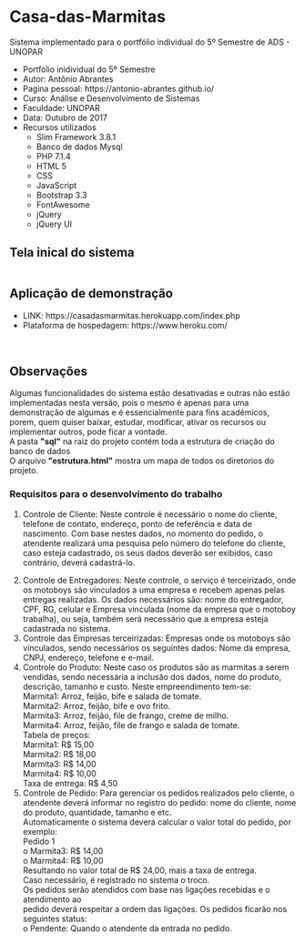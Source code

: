 # Casa-das-Marmitas
Sistema implementado para o portfólio individual do 5º Semestre de ADS - UNOPAR

<ul>
    <li>Portfólio inidividual do 5º Semestre</li>
    <li>Autor: Antônio Abrantes</li>
    <li>Pagina pessoal: https://antonio-abrantes.github.io/</li>
    <li>Curso: Análise e Desenvolvimento de Sistemas</li>
    <li>Faculdade: UNOPAR</li>
    <li>Data: Outubro de 2017</li>
    <li>Recursos utilizados
        <ul>
            <li>Slim Framework 3.8.1</li>
            <li>Banco de dados Mysql</li>
            <li>PHP 7.1.4</li>
            <li>HTML 5</li>
            <li>CSS</li>
            <li>JavaScript</li>
            <li>Bootstrap 3.3</li>
            <li>FontAwesome</li>
            <li>jQuery</li>
            <li>jQuery UI</li>
        </ul>
    </li>
</ul>

<h2>Tela inical do sistema</h2>

<img src="https://firebasestorage.googleapis.com/v0/b/curso-fb-7081c.appspot.com/o/casa-das-marmitas%2Findex.jpg?alt=media&token=1f8d818e-caa2-4425-8a3e-166861b2bd58" alt="">

<h2>Aplicação de demonstração</h2>
    <ul>
        <li>LINK: https://casadasmarmitas.herokuapp.com/index.php</li>
        <li>Plataforma de hospedagem: https://www.heroku.com/</li>
    </ul>
<br>
    <h2>Observações</h2>
    <p>Algumas funcionalidades do sistema estão desativadas e outras não estão implementadas nesta versão,
        pois o mesmo é apenas para uma demonstração de algumas e é essencialmente para fins acadêmicos, porem, quem quiser baixar,
        estudar, modificar, ativar os recursos ou implementar outros, pode ficar a vontade. <br>
        A pasta <b>"sql"</b> na raiz do projeto contém toda a estrutura de criação do banco de dados<br>
        O arquivo <b>"estrutura.html"</b> mostra um mapa de todos os diretorios do projeto.
    </p>
<h3>Requisitos para o desenvolvimento do trabalho</h3>
<ol type="1">
    <li>
        <p>
            Controle de Cliente: Neste controle é necessário o nome do cliente, telefone de
            contato, endereço, ponto de referência e data de nascimento.
            Com base nestes dados, no momento do pedido, o atendente realizará uma pesquisa
            pelo número do telefone do cliente, caso esteja cadastrado, os seus dados deverão
            ser exibidos, caso contrário, deverá cadastrá-lo.
        </p>
    </li>
    <li>
        Controle de Entregadores: Neste controle, o serviço é terceirizado, onde os
        motoboys são vinculados a uma empresa e recebem apenas pelas entregas
        realizadas. Os dados necessários são: nome do entregador, CPF, RG, celular e
        Empresa vinculada (nome da empresa que o motoboy trabalha), ou seja, também
        será necessário que a empresa esteja cadastrada no sistema.
    </li>
    <li>
        Controle das Empresas terceirizadas: Empresas onde os motoboys são
        vinculados, sendo necessários os seguintes dados: Nome da empresa, CNPJ,
        endereço, telefone e e-mail.
    </li>
    <li>
        Controle do Produto: Neste caso os produtos são as marmitas a serem vendidas,
        sendo necessária a inclusão dos dados, nome do produto, descrição, tamanho e
        custo.
        Neste empreendimento tem-se: <br>
        Marmita1: Arroz, feijão, bife e salada de tomate. <br>
        Marmita2: Arroz, feijão, bife e ovo frito. <br>
        Marmita3: Arroz, feijão, file de frango, creme de milho. <br>
        Marmita4: Arroz, feijão, file de frango e salada de tomate. <br>
        Tabela de preços: <br>
        Marmita1: R$ 15,00 <br>
        Marmita2: R$ 18,00 <br>
        Marmita3: R$ 14,00 <br>
        Marmita4: R$ 10,00 <br>
        Taxa de entrega: R$ 4,50 <br>
    </li>
    <li>
        Controle de Pedido: Para gerenciar os pedidos realizados pelo cliente, o atendente
        deverá informar no registro do pedido: nome do cliente, nome do produto,
        quantidade, tamanho e etc. <br>
        Automaticamente o sistema deverá calcular o valor total do pedido, por exemplo: <br>
        Pedido 1 <br>
        o Marmita3: R$ 14,00 <br>
        o Marmita4: R$ 10,00 <br>
        Resultando no valor total de R$ 24,00, mais a taxa de entrega. <br>
        Caso necessário, é registrado no sistema o troco. <br>
        Os pedidos serão atendidos com base nas ligações recebidas e o atendimento ao <br>
        pedido deverá respeitar a ordem das ligações. Os pedidos ficarão nos seguintes status: <br>
        o Pendente: Quando o atendente da entrada no pedido. <br>
    </li>
</ol>